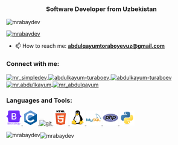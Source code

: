 <h3 align="center">Software Developer from Uzbekistan</h3>

<p align="left">
  <img src="https://komarev.com/ghpvc/?username=mrabaydev&label=Profile%20views&color=0e75b6&style=flat" alt="mrabaydev" />
</p>

<p align="left">
  <a href="https://github.com/ryo-ma/github-profile-trophy">
    <img src="https://github-profile-trophy.vercel.app/?username=mrabaydev" alt="mrabaydev" />
  </a>
</p>

- 📫 How to reach me: **abdulqayumtoraboyevuz@gmail.com**

<h3 align="left">Connect with me:</h3>
<p align="left">
  <a href="https://twitter.com/mr_simpledev" target="_blank">
    <img align="center" src="https://raw.githubusercontent.com/rahuldkjain/github-profile-readme-generator/master/src/images/icons/Social/twitter.svg" alt="mr_simpledev" height="30" width="40" />
  </a>
  <a href="https://linkedin.com/in/abdulkayum-turaboev" target="_blank">
    <img align="center" src="https://raw.githubusercontent.com/rahuldkjain/github-profile-readme-generator/master/src/images/icons/Social/linked-in-alt.svg" alt="abdulkayum-turaboev" height="30" width="40" />
  </a>
  <a href="https://fb.com/abdulkayum-turaboev" target="_blank">
    <img align="center" src="https://raw.githubusercontent.com/rahuldkjain/github-profile-readme-generator/master/src/images/icons/Social/facebook.svg" alt="abdulkayum-turaboev" height="30" width="40" />
  </a>
  <a href="https://instagram.com/mr.abdu1kayum" target="_blank">
    <img align="center" src="https://raw.githubusercontent.com/rahuldkjain/github-profile-readme-generator/master/src/images/icons/Social/instagram.svg" alt="mr.abdu1kayum" height="30" width="40" />
  </a>
  <a href="https://www.leetcode.com/mr_abdulqayum" target="_blank">
    <img align="center" src="https://raw.githubusercontent.com/rahuldkjain/github-profile-readme-generator/master/src/images/icons/Social/leet-code.svg" alt="mr_abdulqayum" height="30" width="40" />
  </a>
</p>

<h3 align="left">Languages and Tools:</h3>
<p align="left">
  <a href="https://getbootstrap.com" target="_blank" rel="noreferrer">
    <img src="https://raw.githubusercontent.com/devicons/devicon/master/icons/bootstrap/bootstrap-plain-wordmark.svg" alt="bootstrap" width="40" height="40"/>
  </a>
  <a href="https://www.cprogramming.com/" target="_blank" rel="noreferrer">
    <img src="https://raw.githubusercontent.com/devicons/devicon/master/icons/c/c-original.svg" alt="c" width="40" height="40"/>
  </a>
  <a href="https://git-scm.com/" target="_blank" rel="noreferrer">
    <img src="https://www.vectorlogo.zone/logos/git-scm/git-scm-icon.svg" alt="git" width="40" height="40"/>
  </a>
  <a href="https://www.w3.org/html/" target="_blank" rel="noreferrer">
    <img src="https://raw.githubusercontent.com/devicons/devicon/master/icons/html5/html5-original-wordmark.svg" alt="html5" width="40" height="40"/>
  </a>
  <a href="https://www.linux.org/" target="_blank" rel="noreferrer">
    <img src="https://raw.githubusercontent.com/devicons/devicon/master/icons/linux/linux-original.svg" alt="linux" width="40" height="40"/>
  </a>
  <a href="https://www.mysql.com/" target="_blank" rel="noreferrer">
    <img src="https://raw.githubusercontent.com/devicons/devicon/master/icons/mysql/mysql-original-wordmark.svg" alt="mysql" width="40" height="40"/>
  </a>
  <a href="https://www.php.net" target="_blank" rel="noreferrer">
    <img src="https://raw.githubusercontent.com/devicons/devicon/master/icons/php/php-original.svg" alt="php" width="40" height="40"/>
  </a>
  <a href="https://www.python.org" target="_blank" rel="noreferrer">
    <img src="https://raw.githubusercontent.com/devicons/devicon/master/icons/python/python-original.svg" alt="python" width="40" height="40"/>
  </a>
</p>

<p>
  <img align="left" src="https://github-readme-stats.vercel.app/api/top-langs?username=mrabaydev&show_icons=true&locale=en&layout=compact" alt="mrabaydev" />
</p>

<p>
  <img align="center" src="https://github-readme-stats.vercel.app/api?username=mrabaydev&show_icons=true&locale=en" alt="mrabaydev" />
</p>

